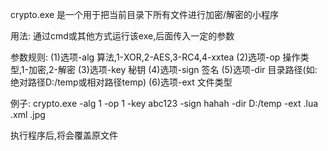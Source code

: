 ﻿crypto.exe 是一个用于把当前目录下所有文件进行加密/解密的小程序

用法: 通过cmd或其他方式运行该exe,后面传入一定的参数

参数规则: 
(1)选项-alg		算法,1-XOR,2-AES,3-RC4,4-xxtea
(2)选项-op		操作类型,1-加密,2-解密
(3)选项-key		秘钥
(4)选项-sign	签名
(5)选项-dir		目录路径(如:绝对路径D:/temp或相对路径temp)
(6)选项-ext		文件类型

例子: crypto.exe -alg 1 -op 1 -key abc123 -sign hahah -dir D:/temp -ext .lua .xml .jpg

执行程序后,将会覆盖原文件
